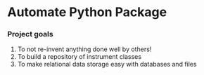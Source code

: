 # Automate Python Package #

### Project goals

1. To not re-invent anything done well by others!
2. To build a repository of instrument classes
3. To make relational data storage easy with databases and files

